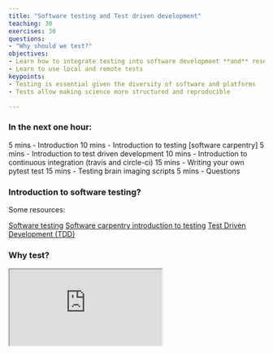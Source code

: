 ```yaml
---
title: "Software testing and Test driven development"
teaching: 30
exercises: 30
questions:
- "Why should we test?"
objectives:
- Learn how to integrate testing into software development **and** research
- Learn to use local and remote tests
keypoints:
- Testing is essential given the diversity of software and platforms
- Tests allow making science more structured and reproducible

---
```


### In the next one hour:

5 mins - Introduction
10 mins - Introduction to testing [software carpentry]
5 mins - Introduction to test driven development
10 mins - Introduction to continuous integration (travis and circle-ci)
15 mins - Writing your own pytest test
15 mins - Testing brain imaging scripts
5 mins - Questions

### Introduction to software testing?

Some resources:

[Software testing](https://en.wikipedia.org/wiki/Software_testing)
[Software carpentry introduction to testing](http://v4.software-carpentry.org/test/intro.html)
[Test Driven Development (TDD)](https://en.wikipedia.org/wiki/Test-driven_development)

### Why test?

<iframe src="http://retractionwatch.com/2016/05/19/software-glitch-not-intentional-manipulation-sunk-immunology-paper/" />

### Why test?

<iframe src="http://retractionwatch.com/2016/06/17/jama-authors-retract-and-replace-paper-about-moves-and-kids-mental-health/" />

### Why test?

<iframe src="http://krugman.blogs.nytimes.com/2013/04/16/holy-coding-error-batman/?_r=0" />

### Introduction to testing [software carpentry]

<iframe src="http://v4.software-carpentry.org/test/intro.html" />

### What is test driven development?

Test-driven development (TDD) is a software development process that relies on the repetition of a very short development cycle: requirements are turned into very specific test cases, then the software is improved to pass the new tests, only.

![Test Driven Development](https://en.wikipedia.org/wiki/Test-driven_development#/media/File:TDD_Global_Lifecycle.png)

### What is test driven work?

1. "Add a check" replaces "Add a test"
2. "Run all checks" replaces "Run all tests"
3. "Do the work" replaces "Write some code"
4. "Run all checks" replaces "Run tests"
5. "Clean up the work" replaces "Refactor code"
6. "Repeat"

### 	Testing levels

1. Unit testing
2. Integration testing
3. Component interface testing
4. System testing
5. Operational Acceptance testing

### Example 1: Testing code?

~~~
def add_two_positive_integers(a, b):
	pass

assert ...
~~~
{: .python}

### Example 2: Testing some imaging?

~~~
def extract_brain_mask(a):
	pass

assert ...
~~~
{: .python}

### Continuous integration

- What is continuous integration?
- How will continuous integration help me?


### Example with continuous integration

Location: https://github.com/ReproNim/simple_workflow

Let's go through the pieces
- circle.yml
- Simple_Prep.sh
- Expected output


### Let's write our own simple workflow
 
> ## Let's write our own simple workflow (click on the arrow to the right to open)
>
>  We will extract a brain mask and test that the routine is doing a good job
>    - Download a structural image
>    - Run `bet` from `FSL`
>    - Run `fslstats` to extract brain volume
>    - Check that this volume is consistent across runs
>    - Add `fslreorient2std` and `robustfov` and then run the rest
>    - Check that this volume is similar to your previous result
{: .challenge}
